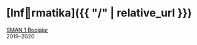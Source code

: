 # [Inf🎃rmatika]({{ "/" | relative_url }})

[SMAN 1 Boojajar](https://www.sman1batujajar.sch.id)  
2019–2020
